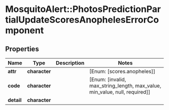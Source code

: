 # MosquitoAlert::PhotosPredictionPartialUpdateScoresAnophelesErrorComponent


## Properties
Name | Type | Description | Notes
------------ | ------------- | ------------- | -------------
**attr** | **character** |  | [Enum: [scores.anopheles]] 
**code** | **character** |  | [Enum: [invalid, max_string_length, max_value, min_value, null, required]] 
**detail** | **character** |  | 


